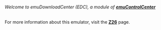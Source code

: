 ###### Welcome to emuDownloadCenter (EDC), a module of [**emuControlCenter**](https://github.com/PhoenixInteractiveNL/emuControlCenter/wiki/)

For more information about this emulator, visit the [**Z26**](https://github.com/PhoenixInteractiveNL/emuDownloadCenter/wiki/Emulator-z26#menu) page.
